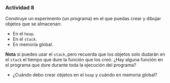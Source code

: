 ### Actividad 8

Construye un experimento (un programa) en el que puedas crear y dibujar objetos que se almacenan:

- En el `heap`.
- En el `stack`.
- En memoria global.

**Nota**
sí puedes usar el `stack,`pero recuerda que los objetos solo dudarán en el `stack` el tiempo que dure la función que los creó. ¿Hay alguna función en el programa que dure durante toda la ejecución del programa?

- ¿Cuándo debo crear objetos en el `heap` y cuándo en memoria global?
